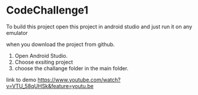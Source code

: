 # CodeChallenge1

To build this project open this project in android studio and just run it on any emulator

when you download the project from github.

1) Open Android Studio.
2) Choose exsiting project
3) choose the challange folder in the main folder.


link to demo
https://www.youtube.com/watch?v=VTU_58qUHSk&feature=youtu.be
